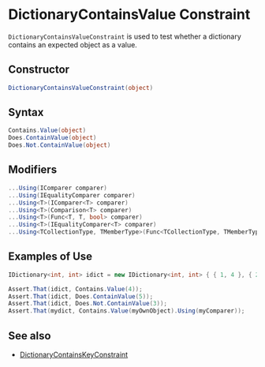 # DictionaryContainsValue Constraint

`DictionaryContainsValueConstraint` is used to test whether a dictionary
contains an expected object as a value.

## Constructor

```csharp
DictionaryContainsValueConstraint(object)
```

## Syntax

```csharp
Contains.Value(object)
Does.ContainValue(object)
Does.Not.ContainValue(object)
```

## Modifiers

```csharp
...Using(IComparer comparer)
...Using(IEqualityComparer comparer)
...Using<T>(IComparer<T> comparer)
...Using<T>(Comparison<T> comparer)
...Using<T>(Func<T, T, bool> comparer)
...Using<T>(IEqualityComparer<T> comparer)
...Using<TCollectionType, TMemberType>(Func<TCollectionType, TMemberType, bool> comparison)
```

## Examples of Use

```csharp
IDictionary<int, int> idict = new IDictionary<int, int> { { 1, 4 }, { 2, 5 } };

Assert.That(idict, Contains.Value(4));
Assert.That(idict, Does.ContainValue(5));
Assert.That(idict, Does.Not.ContainValue(3));
Assert.That(mydict, Contains.Value(myOwnObject).Using(myComparer));
```

## See also

* [DictionaryContainsKeyConstraint](DictionaryContainsKeyConstraint.md)
